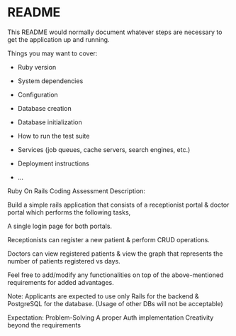 # README

This README would normally document whatever steps are necessary to get the
application up and running.

Things you may want to cover:

- Ruby version

- System dependencies

- Configuration

- Database creation

- Database initialization

- How to run the test suite

- Services (job queues, cache servers, search engines, etc.)

- Deployment instructions

- ...

Ruby On Rails Coding Assessment
Description:

Build a simple rails application that consists of a receptionist portal & doctor portal which performs the following tasks,

A single login page for both portals.

Receptionists can register a new patient & perform CRUD operations.

Doctors can view registered patients & view the graph that represents the number of patients registered vs days.

Feel free to add/modify any functionalities on top of the above-mentioned requirements for added advantages.

Note: Applicants are expected to use only Rails for the backend & PostgreSQL for the database. (Usage of other DBs will not be acceptable)

Expectation:
Problem-Solving
A proper Auth implementation
Creativity beyond the requirements
